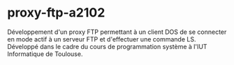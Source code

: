 # proxy-ftp-a2102
Développement d'un proxy FTP permettant à un client DOS de se connecter en mode actif à un serveur FTP et d'effectuer une commande LS. Développé dans le cadre du cours de programmation système à l'IUT Informatique de Toulouse.
